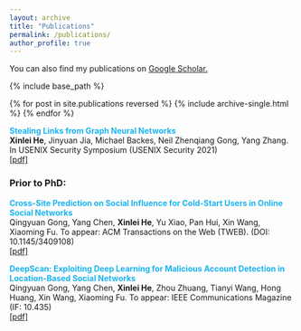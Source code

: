 ```yaml
---
layout: archive
title: "Publications"
permalink: /publications/
author_profile: true
---
```


You can also find my publications on <u><a href="https://scholar.google.com/citations?user=6hZNEtoAAAAJ">Google Scholar</a>.</u>


{% include base_path %}

{% for post in site.publications reversed %}
  {% include archive-single.html %}
{% endfor %}



<b><font color="#19B4F3">Stealing Links from Graph Neural Networks</font></b>
<br>**Xinlei He**, Jinyuan Jia, Michael Backes, Neil Zhenqiang Gong, Yang Zhang. 
<br>In USENIX Security Symposium (USENIX Security 2021)
<br>[[pdf]](https://arxiv.org/abs/2005.02131)


### Prior to PhD:

<b><font color="#19B4F3">Cross-Site Prediction on Social Influence for Cold-Start Users in Online Social Networks</font></b>
<br>Qingyuan Gong, Yang Chen, **Xinlei He**, Yu Xiao, Pan Hui, Xin Wang, Xiaoming Fu.
To appear: ACM Transactions on the Web (TWEB).
(DOI: 10.1145/3409108)
<br>[[pdf]]()


<b><font color="#19B4F3">DeepScan: Exploiting Deep Learning for Malicious Account Detection in Location-Based Social Networks</font></b>
<br>Qingyuan Gong, Yang Chen, **Xinlei He**, Zhou Zhuang, Tianyi Wang, Hong Huang, Xin Wang, Xiaoming Fu. 
To appear: IEEE Communications Magazine (IF: 10.435)
<br>[[pdf]](https://user.informatik.uni-goettingen.de/~ychen/papers/DeepScan-COMMAG18.pdf)

<!-- <b>Understanding the Behavioral Differences Between American and German Users: A Data-Driven Study.</b><br>
Chenxi Yang, Yang Chen, Qingyuan Gong, **Xinlei He**, Yu Xiao, Yuhuan Huang, Xiaoming Fu.
Big Data Mining and Analytics, 2018, 1(4):284-296.
<br>[[pdf]](https://ieeexplore.ieee.org/stamp/stamp.jsp?tp=&arnumber=8400445&tag=1) -->

<!-- <b>Identification of Influential Users in Emerging Online Social Networks Using Cross-Site Linking.</b><br>
Qingyuan Gong, Yang Chen, **Xinlei He**, Fei Li, Yu Xiao, Pan Hui, Xin Wang, Xiaoming Fu.
Proc. of the 13th CCF Chinese Conference on Computer Supported Cooperative Work (ChineseCSCW’18), Guilin, China, Aug. 2018. (Acceptance ratio: 38/150=25.33%)
[[pdf]](https://user.informatik.uni-goettingen.de/~ychen/papers/Medium_ChineseCSCW18.pdf) -->

<!-- <b>LBSLab: A User Data Collection System in Mobile Environments.</b><br>
Qingyuan Gong, **Xinlei He**, Qinge Xie, Shihan Lin, Guozhen She, Ruiyu Fang, Rui Han, Yang Chen, Yu Xiao, Xiaoming Fu, Xin Wang.
Proc. of the International Workshop on Mobile Human Contributions: Opportunities and Challenges (MHC’18), co-located with the 2018 ACM International Joint Conference on Pervasive and Ubiquitous Computing (UbiComp’18), Singapore, Oct. 2018.
<br>[[pdf]]()

<b>Deep Learning-Based Malicious Account Detection in the Momo Social Network. </b><br>
Jiaqi Wang, **Xinlei He**, Qingyuan Gong, Yang Chen, Tianyi Wang, Xin Wang. International Conference on Computer Communications and Networks (ICCCN’18). Poster Session.
<br>[[pdf]]() -->

